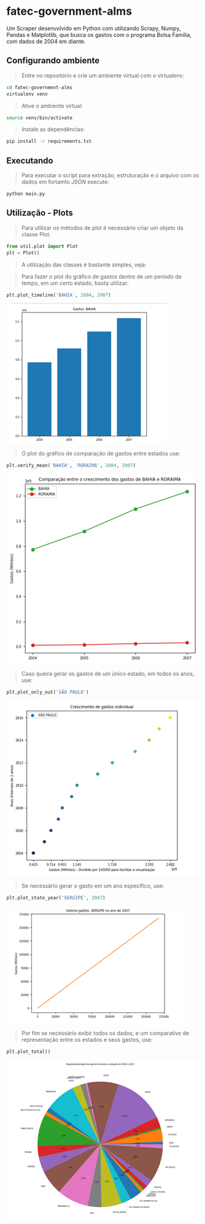 # fatec-government-alms
Um Scraper desenvolvido em Python com utilizando Scrapy, Numpy, Pandas e Matplotlib, que busca os gastos com o programa Bolsa Família, com dados de 2004 em diante.

## Configurando ambiente

>Entre no repositório e crie um ambiente virtual com o virtualenv:

```sh
cd fatec-government-alms
virtualenv venv
```

>Ative o ambiente virtual:

```sh
source venv/bin/activate
```

>Instale as dependências:

```sh
pip install -r requirements.txt
```

## Executando

>Para executar o script para extração, estruturação e o arquivo com os dados em fortamto *JSON* execute:

```py
python main.py
```



## Utilização - Plots

>Para utilizar os métodos de plot é necessário criar um objeto da classe Plot.
```python
from util.plot import Plot
plt = Plot()
```

>A utilização das classes é bastante simples, veja:

>Para fazer o plot do gráfico de gastos dentro de um período de tempo, em um certo estado, basta utilizar:

```python
plt.plot_timeline('BAHIA', 2004, 2007)
```
![GitHub Logo](/images/plot_timeline.png)

>O plot do gráfico de comparação de gastos entre estados use:
```python
plt.verify_mean('BAHIA', 'RORAIMA', 2004, 2007)
```
![GitHub Logo](/images/plot_verify_mean.png)

>Caso queira gerar os gastos de um único estado, em todos os anos, use:
```python
plt.plot_only_out('SÃO PAULO')
```
![GitHub Logo](/images/plot_only_out.png)

>Se necessário gerar o gasto em um ano específico, use:
```python
plt.plot_state_year('SERGIPE', 2007)
```
![GitHub Logo](/images/plot_state_year.png)


>Por fim se necessário exibir todos os dados, e um comparativo de representação entre os estados e seus gastos, use:
```python
plt.plot_total()
```
![GitHub Logo](/images/plot_total.png)
